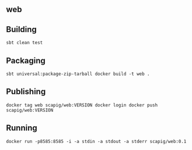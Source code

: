 ## web

## Building
``
sbt clean test
``

## Packaging
``
sbt universal:package-zip-tarball
docker build -t web .
``

## Publishing
``
docker tag web scapig/web:VERSION
docker login
docker push scapig/web:VERSION
``

## Running
``
docker run -p8585:8585 -i -a stdin -a stdout -a stderr scapig/web:0.1
``
